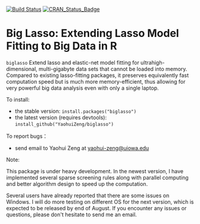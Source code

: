 

[![Build Status](https://travis-ci.org/YaohuiZeng/biglasso.svg?branch=master)](https://travis-ci.org/YaohuiZeng/biglasso)
[![CRAN_Status_Badge](http://www.r-pkg.org/badges/version/biglasso)](http://cran.r-project.org/package=biglasso)


# Big Lasso: Extending Lasso Model Fitting to Big Data in R

`biglasso` Extend lasso and elastic-net model fitting for ultrahigh-dimensional, multi-gigabyte 
data sets that cannot be loaded into memory. Compared to existing lasso-fitting packages, 
it preserves equivalently fast computation speed but is much more memory-efficient, 
thus allowing for very powerful big data analysis even with only a single laptop.

To install:
* the stable version: `install.packages("biglasso")`
* the latest version (requires devtools): `install_github("YaohuiZeng/biglasso")`

To report bugs：
* send email to Yaohui Zeng at <yaohui-zeng@uiowa.edu>


Note:

This package is under heavy development. In the newest version, I have implemented several sparse screening rules along with parallel computing and better algorithm design to speed up the computation. 

Several users have already reported that there are some issues on Windows. I will do more testing on different OS for the next version, which is expected to be released by end of August. If you encounter any issues or questions, please don't hesitate to send me an email.
